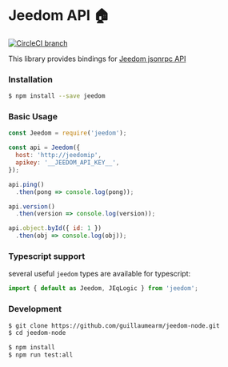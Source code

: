 # Jeedom API :house:
[![CircleCI branch](https://img.shields.io/circleci/project/github/guillaumearm/handle-io/master.svg)](https://circleci.com/gh/guillaumearm/handle-io)

This library provides bindings for [Jeedom jsonrpc API](ps://jeedom.github.io/core/en_US/jsonrpc_api)

### Installation
```bash
$ npm install --save jeedom
```

### Basic Usage

```js
const Jeedom = require('jeedom');

const api = Jeedom({
  host: 'http://jeedomip',
  apikey: '__JEEDOM_API_KEY__',
});

api.ping()
  .then(pong => console.log(pong));

api.version()
  .then(version => console.log(version));

api.object.byId({ id: 1 })
  .then(obj => console.log(obj));
```

### Typescript support
several useful `jeedom`  types are available for typescript:
```typescript
import { default as Jeedom, JEqLogic } from 'jeedom';
```

### Development
```bash
$ git clone https://github.com/guillaumearm/jeedom-node.git
$ cd jeedom-node

$ npm install
$ npm run test:all
```

